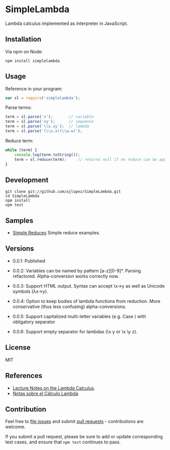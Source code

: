 # SimpleLambda

Lambda calculus implemented as interpreter in JavaScript.

## Installation

Via npm on Node:

```
npm install simplelambda
```


## Usage

Reference in your program:

```js
var sl = require('simplelambda');
```

Parse terms:

```js
term = sl.parse('x');       // variable
term = sl.parse('xy');      // sequence
term = sl.parse('\\x.xy');  // lambda
term = sl.parse('(\\x.x)(\\w.w)');
```

Reduce term:

```js
while (term) {
    console.log(term.toString());
    term = sl.reduce(term);     // returns null if no reduce can be applied
}
```

## Development

```
git clone git://github.com/ajlopez/SimpleLambda.git
cd SimpleLambda
npm install
npm test
```

## Samples

- [Simple Reduces](https://github.com/ajlopez/SimpleLambda/tree/master/samples/simple) Simple reduce examples.

## Versions

- 0.0.1: Published

- 0.0.2: Variables can be named by pattern [a-z][0-9]*. Parsing refactored. Alpha-conversion works correctly now.

- 0.0.3: Support HTML output. Syntax can accept \x->y as well as Unicode symbols (λx→y).

- 0.0.4: Option to keep bodies of lambda functions from reduction. More conservative (thus less confusing) alpha-conversions.

- 0.0.5: Support capitalized multi-letter variables (e.g. Case ) with obligatory separator

- 0.0.6: Support empty separator for lambdas (\x y or \x \y z).

## License

MIT

## References

- [Lecture Notes on the Lambda Calculus](http://www.mscs.dal.ca/~selinger/papers/lambdanotes.pdf).
- [Notas sobre el Cálculo Lambda](http://ajlopez.zoomblog.com/archivo/2009/04/14/notas-sobre-el-Calculo-Lambda.html)

## Contribution

Feel free to [file issues](https://github.com/ajlopez/SimpleLambda) and submit
[pull requests](https://github.com/ajlopez/SimpleLambda/pulls) - contributions are
welcome.

If you submit a pull request, please be sure to add or update corresponding
test cases, and ensure that `npm test` continues to pass.

